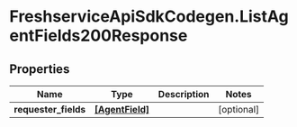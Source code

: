 # FreshserviceApiSdkCodegen.ListAgentFields200Response

## Properties

| Name                 | Type                              | Description | Notes      |
| -------------------- | --------------------------------- | ----------- | ---------- |
| **requester_fields** | [**[AgentField]**](AgentField.md) |             | [optional] |
